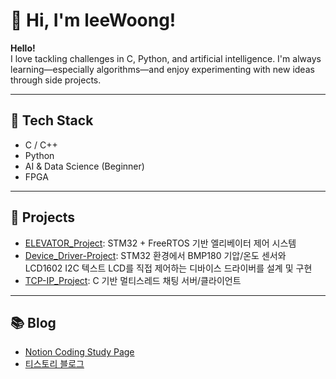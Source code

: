 # 👋 Hi, I'm leeWoong!

**Hello!**  
I love tackling challenges in C, Python, and artificial intelligence.
I'm always learning—especially algorithms—and enjoy experimenting with new ideas through side projects.

---

## 🔨 Tech Stack
- C / C++
- Python
- AI & Data Science (Beginner)
- FPGA
---

## 📝 Projects
- [ELEVATOR_Project](https://github.com/0verFIow/ELEVATOR_Project): STM32 + FreeRTOS 기반 엘리베이터 제어 시스템
- [Device_Driver-Project](https://github.com/0verFIow/Device_Driver-Project): STM32 환경에서 BMP180 기압/온도 센서와 LCD1602 I2C 텍스트 LCD를 직접 제어하는 디바이스 드라이버를 설계 및 구현
- [TCP-IP_Project](https://github.com/0verFIow/TCP-IP_Proejct): C 기반 멀티스레드 채팅 서버/클라이언트

---

## 📚 Blog
- [Notion Coding Study Page](https://www.notion.so/Coding-Study-Page-1f371c55d5ca80b8ab0adf3ea6d587b4)
- [티스토리 블로그](https://leeun8000.tistory.com/)


